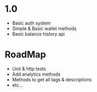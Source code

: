 # 1.0

- Basic auth system
- Simple & Basic wallet methods
- Basic balance history api

# RoadMap

- Unit & http tests
- Add analytics methods 
- Methods to get all tags & descriptions 
- etc...